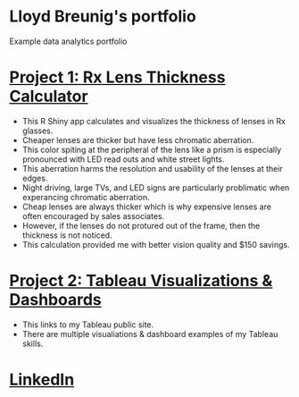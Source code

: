# Lloyd Breunig's portfolio
Example data analytics portfolio

# [Project 1: Rx Lens Thickness Calculator](https.//github.com/TEMPORARY-PLACEHOLDER)
* This R Shiny app calculates and visualizes the thickness of lenses in Rx glasses. 
* Cheaper lenses are thicker but have less chromatic aberration. 
* This color spiting at the peripheral of the lens like a prism is especially pronounced with LED read outs and white street lights.
* This aberration harms the resolution and usability of the lenses at their edges.
* Night driving, large TVs, and LED signs are particularly problimatic when experancing chromatic aberration.
* Cheap lenses are always thicker which is why expensive lenses are often encouraged by sales associates.
* However, if the lenses do not protured out of the frame, then the thickness is not noticed. 
* This calculation provided me with better vision quality and $150 savings.


# [Project 2: Tableau Visualizations & Dashboards](https://public.tableau.com/app/profile/lloyd.breunig#!/?newProfile=&activeTab=0)
* This links to my Tableau public site.
* There are multiple visualiations & dashboard examples of my Tableau skills.

# [LinkedIn](https://www.linkedin.com/in/lloyd-b-48bb95148/)

